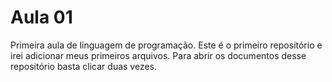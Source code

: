 # Aula 01
Primeira aula de linguagem de programação.
Este é o primeiro repositório e irei adicionar meus primeiros arquivos. Para abrir os documentos desse repositório basta clicar duas vezes.
